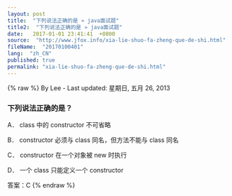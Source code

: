 ```yaml
---
layout: post
title:  "下列说法正确的是 » java面试题"
title2:  "下列说法正确的是 » java面试题"
date:   2017-01-01 23:41:41  +0800
source:  "http://www.jfox.info/xia-lie-shuo-fa-zheng-que-de-shi.html"
fileName:  "20170100401"
lang:  "zh_CN"
published: true
permalink: "xia-lie-shuo-fa-zheng-que-de-shi.html"
---
```

{% raw %}
By Lee - Last updated: 星期日, 五月 26, 2013

### 下列说法正确的是？

A． class 中的 constructor 不可省略

B． constructor 必须与 class 同名，但方法不能与 class 同名

C． constructor 在一个对象被 new 时执行

D． 一个 class 只能定义一个 constructor

答案：C
{% endraw %}